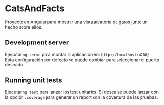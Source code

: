 # CatsAndFacts

Proyecto en Angular para mostrar una vista aleatoria de gatos junto un hecho sobre ellos.

## Development server

Ejecutar `ng serve` para montar la aplicación en: `http://localhost:4200/`. Esta configuración por defecto se puede cambiar para seleccionar el puerto deseado

## Running unit tests

Ejecutar `ng test` para lanzar los test unitarios. Si desea se puede lanzar con la opción `:coverage` para generar un report con la covertura de las pruebas.

